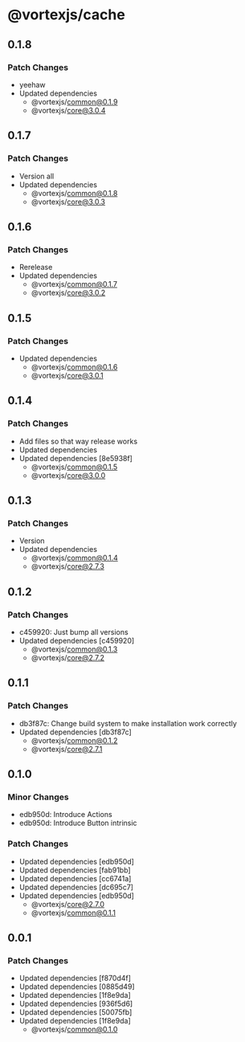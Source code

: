 # @vortexjs/cache

## 0.1.8

### Patch Changes

- yeehaw
- Updated dependencies
  - @vortexjs/common@0.1.9
  - @vortexjs/core@3.0.4

## 0.1.7

### Patch Changes

- Version all
- Updated dependencies
  - @vortexjs/common@0.1.8
  - @vortexjs/core@3.0.3

## 0.1.6

### Patch Changes

- Rerelease
- Updated dependencies
  - @vortexjs/common@0.1.7
  - @vortexjs/core@3.0.2

## 0.1.5

### Patch Changes

- Updated dependencies
  - @vortexjs/common@0.1.6
  - @vortexjs/core@3.0.1

## 0.1.4

### Patch Changes

- Add files so that way release works
- Updated dependencies
- Updated dependencies [8e5938f]
  - @vortexjs/common@0.1.5
  - @vortexjs/core@3.0.0

## 0.1.3

### Patch Changes

- Version
- Updated dependencies
  - @vortexjs/common@0.1.4
  - @vortexjs/core@2.7.3

## 0.1.2

### Patch Changes

- c459920: Just bump all versions
- Updated dependencies [c459920]
  - @vortexjs/common@0.1.3
  - @vortexjs/core@2.7.2

## 0.1.1

### Patch Changes

- db3f87c: Change build system to make installation work correctly
- Updated dependencies [db3f87c]
  - @vortexjs/common@0.1.2
  - @vortexjs/core@2.7.1

## 0.1.0

### Minor Changes

- edb950d: Introduce Actions
- edb950d: Introduce Button intrinsic

### Patch Changes

- Updated dependencies [edb950d]
- Updated dependencies [fab91bb]
- Updated dependencies [cc6741a]
- Updated dependencies [dc695c7]
- Updated dependencies [edb950d]
  - @vortexjs/core@2.7.0
  - @vortexjs/common@0.1.1

## 0.0.1

### Patch Changes

- Updated dependencies [f870d4f]
- Updated dependencies [0885d49]
- Updated dependencies [1f8e9da]
- Updated dependencies [936f5d6]
- Updated dependencies [50075fb]
- Updated dependencies [1f8e9da]
  - @vortexjs/common@0.1.0
